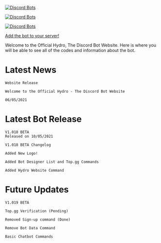 [![Discord Bots](https://top.gg/api/widget/status/750313071368732734.svg)](https://top.gg/bot/750313071368732734)

[![Discord Bots](https://top.gg/api/widget/server/750313071368732734.svg)](https://top.gg/bot/750313071368732734)

[![Discord Bots](https://top.gg/api/widget/upvotes/750313071368732734.svg)](https://top.gg/bot/750313071368732734)

[Add the bot to your server!](https://discord.com/oauth2/authorize?client_id=750313071368732734&scope=bot%20applications.commands&permissions=2147483647)

Welcome to the Official Hydro, The Discord Bot Website. Here is where you will be able to see all of the codes and information about the bot.

# Latest News
```
Website Release

Welcome to the Official Hydro - The Discord Bot Website

06/05/2021
```

# Latest Bot Release
```
V1.018 BETA
Released on 10/05/2021

V1.018 BETA Changelog

Added New Logo!

Added Bot Designer List and Top.gg Commands

Added Hydro Website Command
```

# Future Updates
```
V1.019 BETA

Top.gg Verification (Pending)

Removed Sign-up command (Done)

Remove Bot Data Command

Basic Chatbot Commands
``` 